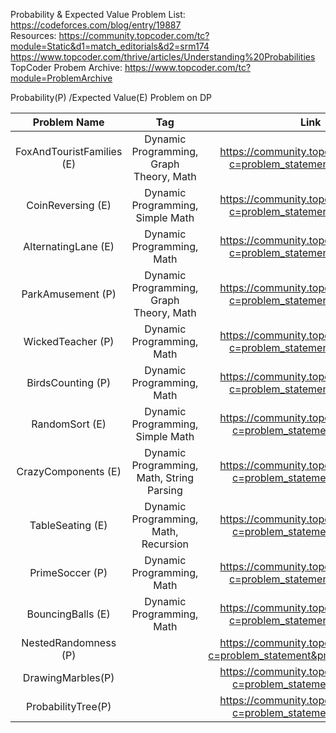 Probability & Expected Value Problem List:  https://codeforces.com/blog/entry/19887  
Resources:
https://community.topcoder.com/tc?module=Static&d1=match_editorials&d2=srm174  
https://www.topcoder.com/thrive/articles/Understanding%20Probabilities  
TopCoder Probem Archive: https://www.topcoder.com/tc?module=ProblemArchive

Probability(P) /Expected Value(E) Problem on DP  

| Problem Name | Tag| Link | 
| :---: | :---: |:---: |
| FoxAndTouristFamilies (E) | Dynamic Programming, Graph Theory, Math| https://community.topcoder.com/stat?c=problem_statement&pm=11811 |
| CoinReversing (E) | Dynamic Programming, Simple Math | https://community.topcoder.com/stat?c=problem_statement&pm=11473 |
| AlternatingLane (E) | Dynamic Programming, Math | https://community.topcoder.com/stat?c=problem_statement&pm=11309 |
| ParkAmusement (P) | Dynamic Programming, Graph Theory, Math | https://community.topcoder.com/stat?c=problem_statement&pm=10723 |
| WickedTeacher (P) | Dynamic Programming, Math	| https://community.topcoder.com/stat?c=problem_statement&pm=10289 |
| BirdsCounting (P) | Dynamic Programming, Math | https://community.topcoder.com/stat?c=problem_statement&pm=10243 |
| RandomSort (E) | Dynamic Programming, Simple Math | https://community.topcoder.com/stat?c=problem_statement&pm=8590 |
| CrazyComponents (E) | Dynamic Programming, Math, String Parsing | https://community.topcoder.com/stat?c=problem_statement&pm=7884 |
| TableSeating (E) | Dynamic Programming, Math, Recursion | https://community.topcoder.com/stat?c=problem_statement&pm=4616 |
| PrimeSoccer (P) | Dynamic Programming, Math | https://community.topcoder.com/stat?c=problem_statement&pm=10033 |
| BouncingBalls (E) | Dynamic Programming, Math | https://community.topcoder.com/stat?c=problem_statement&pm=10726 |  
| NestedRandomness (P)  | | https://community.topcoder.com/stat?c=problem_statement&pm=3510&rd=6527 |  
| DrawingMarbles(P) | | https://community.topcoder.com/stat?c=problem_statement&pm=8016 |  
| ProbabilityTree(P) | | https://community.topcoder.com/stat?c=problem_statement&pm=2234 |  





